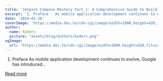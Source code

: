 ```yaml
---
title: 'Jetpack Compose Mastery Part 1: A Comprehensive Guide to Building Your First Compose Application'
excerpt: '1. Preface   As mobile application development continues to evolve, Google has introduced...'
date: '2024-01-28'
coverImage: 'https://media.dev.to/cdn-cgi/image/width=1000,height=420,fit=cover,gravity=auto,format=auto/https%3A%2F%2Fdev-to-uploads.s3.amazonaws.com%2Fuploads%2Farticles%2Fn7crxv43m9glpqiu7c42.png'
author:
  name: Koders
  picture: "assets/blog/authors/koders.png"
ogImage:
  url: 'https://media.dev.to/cdn-cgi/image/width=1000,height=420,fit=cover,gravity=auto,format=auto/https%3A%2F%2Fdev-to-uploads.s3.amazonaws.com%2Fuploads%2Farticles%2Fn7crxv43m9glpqiu7c42.png'
---
```


1. Preface   As mobile application development continues to evolve, Google has introduced...

[Read more](https://dev.to/happyer/jetpack-compose-mastery-part-1-a-comprehensive-guide-to-building-your-first-compose-application-jng)
